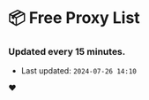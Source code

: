 # :package: Free Proxy List
### Updated every 15 minutes.

- Last updated: `2024-07-26 14:10`

:heart:
